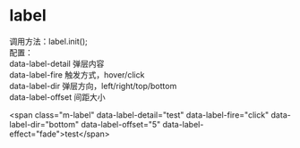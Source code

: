 # label
调用方法：label.init();<br>
配置：<br>
data-label-detail 弹层内容<br>
data-label-fire 触发方式，hover/click<br>
data-label-dir 弹层方向，left/right/top/bottom<br>
data-label-offset 间距大小<br>

\<span class="m-label" data-label-detail="test" data-label-fire="click" data-label-dir="bottom" data-label-offset="5" data-label-effect="fade"\>test\</span\>
